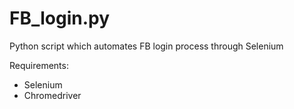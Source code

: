 # FB_login.py
Python script which automates FB login process through Selenium

Requirements: 
* Selenium 
* Chromedriver
